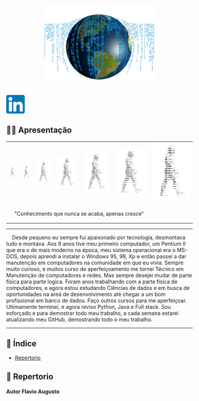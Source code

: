 <h1 align="center">
            <img src="word.png" alt="world" width="300"/>
</h1>

[
    <img src="linkdin.png" alt="linkdin" width="50">
](www.linkedin.com/in/flavio-augusto-venancio-de-souza-9083981a3)

## 👨‍🎓 Apresentação
<table>
    <tr align="center">
        <td>
            <img src="homemletra.gif" alt="homemletra" width="40"/>
        </td>
        <td>
            <img src="homemletra.gif" alt="homemletra" width="50"/>
        </td>
        <td>
            <img src="homemletra.gif" alt="homemletra" width="80"/>
        </td>
        <td>
            <img src="homemletra.gif" alt="homemletra" width="110"/>
        </td>
        <td>
            <img src="homemletra.gif" alt="homemletra" width="140"/>
        </td>
        <td>
            <img src="homemletra.gif" alt="homemletra" width="170"/>
        </td>
        <td>
            <img src="homemletra.gif" alt="homemletra" width="200"/>
        </td>
    </tr>
    <tr>
        <td colspan="7">
            <p align="left">&nbsp;&nbsp;&nbsp;&nbsp;"Conhecimento que nunca se acaba, apenas cresce"</p>
        </td>
    <tr>
<table>

---
<p text-align="justify">
&nbsp;&nbsp;&nbsp;&nbsp;Desde pequeno eu sempre fui apaixonado por tecnologia, desmontava tudo e montava. Aos 9 anos tive meu primeiro computador, um Pentium II que era o de mais moderno na época, meu sistema operacional era o MS-DOS, depois aprendi a instalar o Windows 95, 98, Xp e então passei a dar manutenção em computadores na comunidade em que eu vivia. Sempre muito curioso, e muitos curso de aperfeiçoamento me tornei Técnico em Manutenção de computadores e redes. Mas sempre desejei mudar de parte física para parte logica. Foram anos trabalhando com a parte física de computadores, e agora estou estudando Ciências de dados e em busca de oportunidades na areá de desenvolvimento até chegar a um bom profissional em banco de dados. Faço outros cursos para me aperfeiçoar. Ultimamente terminei, e agora reviso Python, Java e Full stack. Sou esforçado e para demostrar todo meu trabalho,  a cada semana estarei atualizando meu GitHub, demostrando todo o meu trabalho.
</p>

--- 
## 📖 Índice

- [Repertorio](#-Repertorio)

## 📂 Repertorio

#### Autor Flavio Augusto